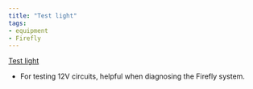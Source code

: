 ```yaml
---
title: "Test light"
tags:
- equipment
- Firefly
---
```

[Test light](https://www.amazon.com/dp/B09Z35FGTW/ref=nosim?tag=ffwf0f-20)
- For testing 12V circuits, helpful when diagnosing the Firefly system.
